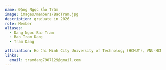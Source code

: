 ```yaml
---
name: Đặng Ngọc Bảo Trâm
image: images/members/BaoTram.jpg
description: graduate in 2026
role: Member
aliases:
  - Dang Ngoc Bao Tram
  - Bao Tram Dang
  - Tram Dang

affiliation: Ho Chi Minh City University of Technology (HCMUT), VNU-HCM
links:
  email: tramdang7907129@gmail.com
---
```


